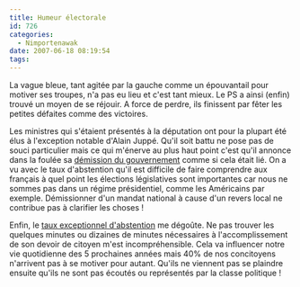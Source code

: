 ```yaml
---
title: Humeur électorale
id: 726
categories:
  - Nimportenawak
date: 2007-06-18 08:19:54
tags:
---
```


La vague bleue, tant agitée par la gauche comme un épouvantail pour motiver ses troupes, n'a pas eu lieu et c'est tant mieux. Le PS a ainsi (enfin) trouvé un moyen de se réjouir. A force de perdre, ils finissent par fêter les petites défaites comme des victoires.

Les ministres qui s'étaient présentés à la députation ont pour la plupart été élus à l'exception notable d'Alain Juppé. Qu'il soit battu ne pose pas de souci particulier mais ce qui m'énerve au plus haut point c'est qu'il annonce dans la foulée sa [démission du gouvernement](http://fr.news.yahoo.com/17062007/5/alain-juppe-battu-va-demissionner-du-gouvernement.html) comme si cela était lié. On a vu avec le taux d'abstention qu'il est difficile de faire comprendre aux français à quel point les élections législatives sont importantes car nous ne sommes pas dans un régime présidentiel, comme les Américains par exemple. Démissionner d'un mandat national à cause d'un revers local ne contribue pas à clarifier les choses&nbsp;!

Enfin, le [taux exceptionnel d'abstention](http://fr.news.yahoo.com/17062007/202/un-nouveau-record-d-abstention.html) me dégoûte. Ne pas trouver les quelques minutes ou dizaines de minutes nécessaires à l'accomplissement de son devoir de citoyen m'est incompréhensible. Cela va influencer notre vie quotidienne des 5 prochaines années mais 40% de nos concitoyens n'arrivent pas à se motiver pour autant. Qu'ils ne viennent pas se plaindre ensuite qu'ils ne sont pas écoutés ou représentés par la classe politique&nbsp;!